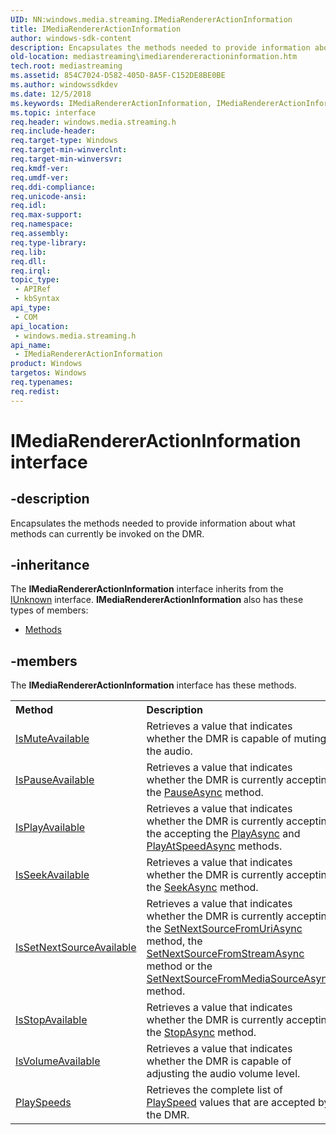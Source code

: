 ```yaml
---
UID: NN:windows.media.streaming.IMediaRendererActionInformation
title: IMediaRendererActionInformation
author: windows-sdk-content
description: Encapsulates the methods needed to provide information about what methods can currently be invoked on the DMR.
old-location: mediastreaming\imediarendereractioninformation.htm
tech.root: mediastreaming
ms.assetid: 854C7024-D582-405D-8A5F-C152DE8BE0BE
ms.author: windowssdkdev
ms.date: 12/5/2018
ms.keywords: IMediaRendererActionInformation, IMediaRendererActionInformation interface [Media Streaming API], IMediaRendererActionInformation interface [Media Streaming API],described, mediastreaming.imediarendereractioninformation, windows/IMediaRendererActionInformation
ms.topic: interface
req.header: windows.media.streaming.h
req.include-header: 
req.target-type: Windows
req.target-min-winverclnt: 
req.target-min-winversvr: 
req.kmdf-ver: 
req.umdf-ver: 
req.ddi-compliance: 
req.unicode-ansi: 
req.idl: 
req.max-support: 
req.namespace: 
req.assembly: 
req.type-library: 
req.lib: 
req.dll: 
req.irql: 
topic_type:
 - APIRef
 - kbSyntax
api_type:
 - COM
api_location:
 - windows.media.streaming.h
api_name:
 - IMediaRendererActionInformation
product: Windows
targetos: Windows
req.typenames: 
req.redist: 
---
```


# IMediaRendererActionInformation interface


## -description


Encapsulates the methods needed to provide information about what methods can currently be invoked on the DMR.


## -inheritance

The <b xmlns:loc="http://microsoft.com/wdcml/l10n">IMediaRendererActionInformation</b> interface inherits from the <a href="https://msdn.microsoft.com/33f1d79a-33fc-4ce5-a372-e08bda378332">IUnknown</a> interface. <b>IMediaRendererActionInformation</b> also has these types of members:
<ul>
<li><a href="https://docs.microsoft.com/">Methods</a></li>
</ul>

## -members

The <b>IMediaRendererActionInformation</b> interface has these methods.
<table class="members" id="memberListMethods">
<tr>
<th align="left" width="37%">Method</th>
<th align="left" width="63%">Description</th>
</tr>
<tr data="declared;">
<td align="left" width="37%">
<a href="https://msdn.microsoft.com/F744C2D7-5518-4A9F-A71E-60CF0B312177">IsMuteAvailable</a>
</td>
<td align="left" width="63%">
Retrieves a value that indicates whether the DMR is capable of muting the audio.

</td>
</tr>
<tr data="declared;">
<td align="left" width="37%">
<a href="https://msdn.microsoft.com/095A664F-D974-410D-8741-87A171EDD071">IsPauseAvailable</a>
</td>
<td align="left" width="63%">
Retrieves a value that indicates whether the DMR is currently accepting the <a href="https://msdn.microsoft.com/2EADD9BE-2306-4CDA-AD5C-8342C06EAF1B">PauseAsync</a> method.

</td>
</tr>
<tr data="declared;">
<td align="left" width="37%">
<a href="https://msdn.microsoft.com/969C55FA-872D-4063-B85C-573C8DA5593C">IsPlayAvailable</a>
</td>
<td align="left" width="63%">
Retrieves a value that indicates whether the DMR is currently accepting the accepting the <a href="https://msdn.microsoft.com/32084664-2D1B-4303-B3B7-9B896A07CB17">PlayAsync</a> and <a href="https://msdn.microsoft.com/368510CF-FC36-4D92-AE92-024D53EE3BAD">PlayAtSpeedAsync</a> methods.

</td>
</tr>
<tr data="declared;">
<td align="left" width="37%">
<a href="https://msdn.microsoft.com/F0817184-70F2-43AC-A2BE-A15F4B195085">IsSeekAvailable</a>
</td>
<td align="left" width="63%">
Retrieves a value that indicates whether the DMR is currently accepting the <a href="https://msdn.microsoft.com/3179A942-7756-4763-A2F8-629D89D39542">SeekAsync</a> method.

</td>
</tr>
<tr data="declared;">
<td align="left" width="37%">
<a href="https://msdn.microsoft.com/7588E992-4070-4E0F-8C4B-7DFC097A5076">IsSetNextSourceAvailable</a>
</td>
<td align="left" width="63%">
Retrieves a value that indicates whether the DMR is currently accepting the <a href="https://msdn.microsoft.com/6894F1DF-63E2-4091-B61B-736D801E06EF">SetNextSourceFromUriAsync</a> method, the <a href="https://msdn.microsoft.com/602B4C9B-88A3-4D91-9330-FC02E62F723A">SetNextSourceFromStreamAsync</a> method or the <a href="https://msdn.microsoft.com/054203C8-766B-4448-A275-CA61C9D177AD">SetNextSourceFromMediaSourceAsync</a> method.

</td>
</tr>
<tr data="declared;">
<td align="left" width="37%">
<a href="https://msdn.microsoft.com/6EE8F56D-2A5A-49B0-A9B2-0A7EE57D03FD">IsStopAvailable</a>
</td>
<td align="left" width="63%">
Retrieves a value that indicates whether the DMR is currently accepting the <a href="https://msdn.microsoft.com/B6B0F3F2-E95E-4A58-9CBD-CF4CB24FDAD0">StopAsync</a> method.

</td>
</tr>
<tr data="declared;">
<td align="left" width="37%">
<a href="https://msdn.microsoft.com/6DFDC37A-3304-4CDB-9928-C113D2F64ED0">IsVolumeAvailable</a>
</td>
<td align="left" width="63%">
Retrieves a value that indicates whether the DMR is capable of adjusting the audio volume level.

</td>
</tr>
<tr data="declared;">
<td align="left" width="37%">
<a href="https://msdn.microsoft.com/0AB63E39-6A26-4199-9978-A10866A7C805">PlaySpeeds</a>
</td>
<td align="left" width="63%">
Retrieves the complete list of <a href="https://msdn.microsoft.com/29b58229-8236-4c93-a6b4-ed09d1aca9db">PlaySpeed</a> values that are accepted by the DMR.

</td>
</tr>
</table> 

